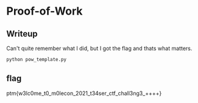 # Proof-of-Work

## Writeup
Can't quite remember what I did, but I got the flag and thats what matters.

```bash
python pow_template.py
```

## flag
ptm{w3lc0me_t0_m0lecon_2021_t34ser_ctf_chall3ng3_++++}
